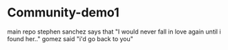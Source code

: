 # Community-demo1
main repo 
stephen sanchez says that "I would never fall in love again until i found her.."
gomez said "i'd go back to you"
